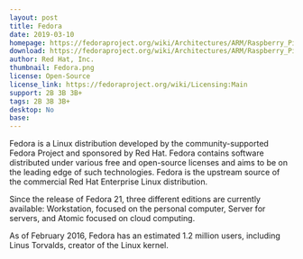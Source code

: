 ```yaml
---
layout: post
title: Fedora
date: 2019-03-10
homepage: https://fedoraproject.org/wiki/Architectures/ARM/Raspberry_Pi
download: https://fedoraproject.org/wiki/Architectures/ARM/Raspberry_Pi#Downloading_the_Fedora_ARM_image
author: Red Hat, Inc.
thumbnail: Fedora.png
license: Open-Source
license_link: https://fedoraproject.org/wiki/Licensing:Main
support: 2B 3B 3B+
tags: 2B 3B 3B+
desktop: No
base: 
---
```


 

Fedora is a Linux distribution developed by the community-supported Fedora Project and sponsored by Red Hat.  Fedora contains software distributed under various free and open-source licenses and aims to be on the leading edge of such technologies. Fedora is the upstream source of the commercial Red Hat Enterprise Linux distribution.

Since the release of Fedora 21, three different editions are currently available: Workstation, focused on the personal computer, Server for servers, and Atomic focused on cloud computing.

As of February 2016, Fedora has an estimated 1.2 million users, including Linus Torvalds, creator of the Linux kernel.
